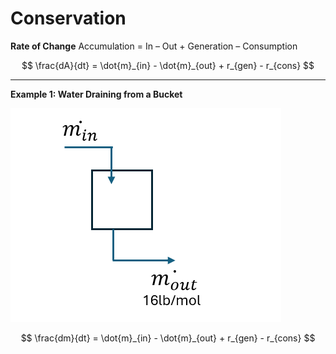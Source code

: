 # Conservation

**Rate of Change** Accumulation = In – Out + Generation – Consumption

$$
\frac{dA}{dt} = \dot{m}_{in} - \dot{m}_{out} + r_{gen} - r_{cons}
$$

______________________________________________________________________

**Example 1: Water Draining from a Bucket**

![Water draining from a bucket](../images/cstr1.png)

$$
\frac{dm}{dt} = \dot{m}_{in} - \dot{m}_{out} + r_{gen} - r_{cons}
$$

```{tableofcontents}
```